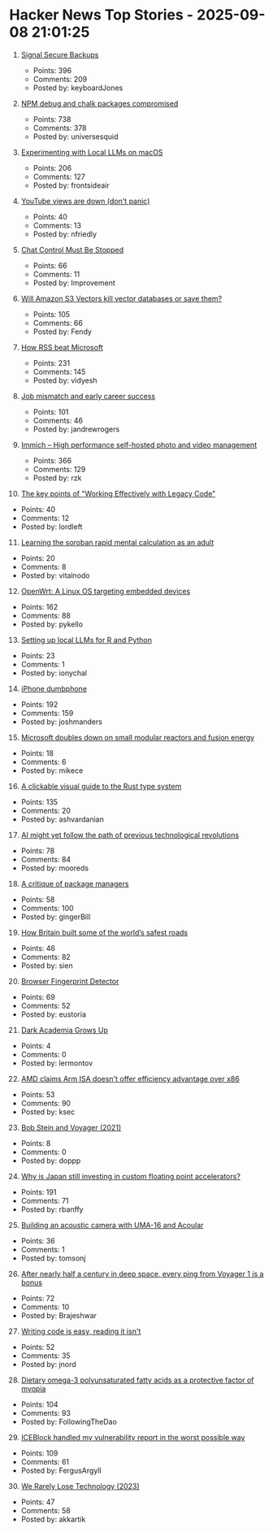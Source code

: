 # Hacker News Top Stories - 2025-09-08 21:01:25

1. [Signal Secure Backups](https://signal.org/blog/introducing-secure-backups/)
   - Points: 396
   - Comments: 209
   - Posted by: keyboardJones

2. [NPM debug and chalk packages compromised](https://www.aikido.dev/blog/npm-debug-and-chalk-packages-compromised)
   - Points: 738
   - Comments: 378
   - Posted by: universesquid

3. [Experimenting with Local LLMs on macOS](https://blog.6nok.org/experimenting-with-local-llms-on-macos/)
   - Points: 206
   - Comments: 127
   - Posted by: frontsideair

4. [YouTube views are down (don't panic)](https://www.jeffgeerling.com/blog/2025/youtube-views-are-down-dont-panic)
   - Points: 40
   - Comments: 13
   - Posted by: nfriedly

5. [Chat Control Must Be Stopped](https://www.privacyguides.org/articles/2025/09/08/chat-control-must-be-stopped/)
   - Points: 66
   - Comments: 11
   - Posted by: Improvement

6. [Will Amazon S3 Vectors kill vector databases or save them?](https://zilliz.com/blog/will-amazon-s3-vectors-kill-vector-databases-or-save-them)
   - Points: 105
   - Comments: 66
   - Posted by: Fendy

7. [How RSS beat Microsoft](https://buttondown.com/blog/rss-vs-ice)
   - Points: 231
   - Comments: 145
   - Posted by: vidyesh

8. [Job mismatch and early career success](https://www.nber.org/papers/w34215)
   - Points: 101
   - Comments: 46
   - Posted by: jandrewrogers

9. [Immich – High performance self-hosted photo and video management](https://github.com/immich-app/immich)
   - Points: 366
   - Comments: 129
   - Posted by: rzk

10. [The key points of "Working Effectively with Legacy Code"](https://understandlegacycode.com/blog/key-points-of-working-effectively-with-legacy-code/)
   - Points: 40
   - Comments: 12
   - Posted by: lordleft

11. [Learning the soroban rapid mental calculation as an adult](https://github.com/whacked/cow/blob/main/learning%20the%20soroban%20as%20an%20adult.md)
   - Points: 20
   - Comments: 8
   - Posted by: vitalnodo

12. [OpenWrt: A Linux OS targeting embedded devices](https://openwrt.org/)
   - Points: 162
   - Comments: 88
   - Posted by: pykello

13. [Setting up local LLMs for R and Python](https://posit.co/blog/setting-up-local-llms-for-r-and-python/)
   - Points: 23
   - Comments: 1
   - Posted by: ionychal

14. [iPhone dumbphone](https://stopa.io/post/297)
   - Points: 192
   - Comments: 159
   - Posted by: joshmanders

15. [Microsoft doubles down on small modular reactors and fusion energy](https://www.techradar.com/pro/microsoft-joins-world-nuclear-association-as-it-doubles-down-on-small-modular-reactors-and-fusion-energy)
   - Points: 18
   - Comments: 6
   - Posted by: mikece

16. [A clickable visual guide to the Rust type system](https://rustcurious.com/elements/)
   - Points: 135
   - Comments: 20
   - Posted by: ashvardanian

17. [AI might yet follow the path of previous technological revolutions](https://www.economist.com/finance-and-economics/2025/09/04/what-if-artificial-intelligence-is-just-a-normal-technology)
   - Points: 78
   - Comments: 84
   - Posted by: mooreds

18. [A critique of package managers](https://www.gingerbill.org/article/2025/09/08/package-managers-are-evil/)
   - Points: 58
   - Comments: 100
   - Posted by: gingerBill

19. [How Britain built some of the world’s safest roads](https://ourworldindata.org/britain-safest-roads-history)
   - Points: 46
   - Comments: 82
   - Posted by: sien

20. [Browser Fingerprint Detector](https://fingerprint.goldenowl.ai/)
   - Points: 69
   - Comments: 52
   - Posted by: eustoria

21. [Dark Academia Grows Up](https://www.publicbooks.org/dark-academia-grows-up/)
   - Points: 4
   - Comments: 0
   - Posted by: lermontov

22. [AMD claims Arm ISA doesn't offer efficiency advantage over x86](https://www.techpowerup.com/340779/amd-claims-arm-isa-doesnt-offer-efficiency-advantage-over-x86)
   - Points: 53
   - Comments: 90
   - Posted by: ksec

23. [Bob Stein and Voyager (2021)](https://www.filfre.net/2021/06/bob-stein-and-voyager/)
   - Points: 8
   - Comments: 0
   - Posted by: doppp

24. [Why is Japan still investing in custom floating point accelerators?](https://www.nextplatform.com/2025/09/04/why-is-japan-still-investing-in-custom-floating-point-accelerators/)
   - Points: 191
   - Comments: 71
   - Posted by: rbanffy

25. [Building an acoustic camera with UMA-16 and Acoular](https://www.minidsp.com/applications/usb-mic-array/acoustic-camera-uma16)
   - Points: 36
   - Comments: 1
   - Posted by: tomsonj

26. [After nearly half a century in deep space, every ping from Voyager 1 is a bonus](https://www.theregister.com/2025/09/07/48_years_voyager_1/)
   - Points: 72
   - Comments: 10
   - Posted by: Brajeshwar

27. [Writing code is easy, reading it isn't](https://idiallo.com/blog/writing-code-is-easy-reading-is-hard)
   - Points: 52
   - Comments: 35
   - Posted by: jnord

28. [Dietary omega-3 polyunsaturated fatty acids as a protective factor of myopia](https://bjo.bmj.com/content/early/2025/08/17/bjo-2024-326872)
   - Points: 104
   - Comments: 93
   - Posted by: FollowingTheDao

29. [ICEBlock handled my vulnerability report in the worst possible way](https://micahflee.com/iceblock-handled-my-vulnerability-report-in-the-worst-possible-way/)
   - Points: 109
   - Comments: 61
   - Posted by: FergusArgyll

30. [We Rarely Lose Technology (2023)](https://www.hopefulmons.com/p/we-rarely-lose-technology)
   - Points: 47
   - Comments: 58
   - Posted by: akkartik

